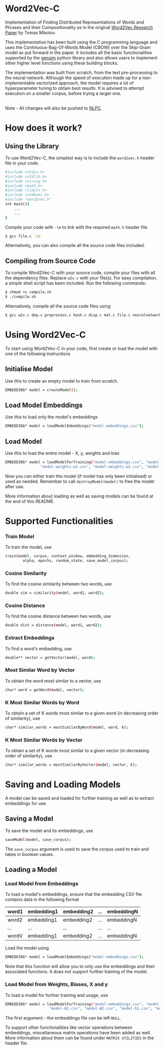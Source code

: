 # Word2Vec-C
Implementation of Finding Distributed Representations of Words and Phrases and their Compositionality as in the original [Word2Vec Research Paper](https://papers.nips.cc/paper/5021-distributed-representations-of-words-and-phrases-and-their-compositionality) by Tomas Mikolov.<br>

This implementation has been built using the C programming language and uses the Continuous-Bag-Of-Words Model (CBOW) over the Skip-Gram model as put forward in the paper. It includes all the basic functionalities supported by the [gensim](https://radimrehurek.com/gensim/models/word2vec.html) python library and also allows users to implement other higher level functions using these building blocks.<br>

The implementation was built from scratch, from the text pre-processing to the neural network. Although the speed of execution made up for a non-implementable vectorized approach, the model requires a lot of hyperparameter tuning to obtain best results. It is advised to attempt execution on a smaller corpus, before trying a larger one.<br><br>

Note - All changes will also be pushed to [NLPC](https://github.com/aditeyabaral/NLPC).

# How does it work?

## Using the Library

To use Word2Vec-C, the simplest way is to include the ```word2vec.h``` header file in your code. 

```sh
#include <stdio.h>
#include <stdlib.h>
#include <string.h>
#include <math.h>
#include <limits.h>
#include <stdbool.h>
#include "word2vec.h"
int main(){
    ...
    ...
}
```

Compile your code with ```-lm``` to link with the required ```math.h``` header file. <br>

```sh
$ gcc file.c -lm
```

Alternatively, you can also compile all the source code files included.

## Compiling from Source Code

To compile Word2Vec-C with your source code, compile your files with all the dependency files. Replace ```w2v.c``` with your file(s). For easy compilation, a simple shell script has been included. Run the following commands:<br>

```sh
$ chmod +x compile.sh
$ ./compile.sh
```

Alternatively, compile all the source code files using <br>
```sh
$ gcc w2v.c dep.c preprocess.c hash.c disp.c mat.c file.c neuralnetwork.c func.c mem.c -lm
```

# Using Word2Vec-C

To start using Word2Vec-C in your code, first create or load the model with one of the following instructions

## Initialise Model
Use this to create an empty model to train from scratch.

```sh
EMBEDDING* model = createModel();
```

## Load Model Embeddings
Use this to load only the model's embeddings

```sh
EMBEDDING* model = loadModelEmbeddings("model-embeddings.csv");
```

## Load Model
Use this to load the entire model - X, y, weights and bias

```sh
EMBEDDING* model = loadModelForTraining("model-embeddings.csv", "model-X.csv", "model-y.csv", 
                "model-weights-w1.csv", "model-weights-w2.csv", "model-bias-b1.csv", "model-bias-b2.csv");
```

Now you can either train the model (if model has only been initialised) or used as needed. Remember to call ```destroyModel(model)``` to free the model after use.

More information about loading as well as saving models can be found at the end of this README.

# Supported Functionalities

### Train Model

To train the model, use
```sh
train(model, corpus, context_window, embedding_dimension, 
        alpha, epochs, random_state, save_model_corpus);
```

### Cosine Similarity 
To find the cosine similarity between two words, use
```sh
double sim = similarity(model, word1, word2);
```
### Cosine Distance
To find the cosine distance between two words, use 
```sh
double dist = distance(model, word1, word2);
```
### Extract Embeddings 
To find a word's embedding, use
```sh
double** vector = getVector(model, word);
```
### Most Similar Word by Vector 
To obtain the word most similar to a vector, use
```sh
char* word = getWord(model, vector);
```
### K Most Similar Words by Word 
To obtain a set of K words most similar to a given word (in decreasing order of similarity), use
```sh
char* similar_words = mostSimilarByWord(model, word, k);
```
### K Most Similar Words by Vector
To obtain a set of K words most similar to a given vector (in decreasing order of similarity), use
```sh
char* similar_words = mostSimilarByVector(model, vector, k);
```

# Saving and Loading Models

A model can be saved and loaded for further training as well as to extract embeddings for use. 

## Saving a Model
To save the model and its embeddings, use

```sh
saveModel(model, save_corpus);
```
The ```save_corpus``` argument is used to save the corpus used to train and takes in boolean values.

## Loading a Model

### Load Model from Embeddings
To load a model's embeddings, ensure that the embedding CSV file contains data in the following format

| word1 | embedding1 | embedding2 | ... | embeddingN |
|-------|------------|------------|-----|------------|
| word2 | embedding1 | embedding2 | ... | embeddingN |
| ...   | ...        | ...        | ... | ...        |
| wordV | embedding1 | embedding2 | ... | embeddingN |

Load the model using
```sh
EMBEDDING* model = loadModelEmbeddings("model-embeddings.csv");
```

Note that this function will allow you to only use the embeddings and their associated functions. It does not support further training of the model. 

### Load Model from Weights, Biases, X and y
To load a model for further training and usage, use 

```sh
EMBEDDING* model = loadModelForTraining("model-embeddings.csv", "model-X.csv", "model-y.csv", 
                    "model-W1.csv", "model-W2.csv", "model-b1.csv", "model-b2.csv");
```
The first argument - the embeddings file can be left ```NULL```. 


To support other functionalities like vector operations between embeddings, miscellaneous matrix operations have been added as well. More information about them can be found under ```MATRIX UTILITIES``` in the header file.
